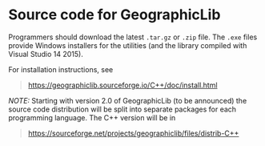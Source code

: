 Source code for GeographicLib
=============================

Programmers should download the latest `.tar.gz` or `.zip` file.  The
`.exe` files provide Windows installers for the utilities (and the
library compiled with Visual Studio 14 2015).

For installation instructions, see

> https://geographiclib.sourceforge.io/C++/doc/install.html

*NOTE:* Starting with version 2.0 of GeographicLib (to be announced)
the source code distribution will be split into separate packages for
each programming language.  The C++ version will be in

>  https://sourceforge.net/projects/geographiclib/files/distrib-C++
